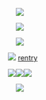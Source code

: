 <p align="center"
 
![](https://64.media.tumblr.com/cc229225a3c5acf80b481ee6c38de371/e9e295a36d9eefcc-67/s1280x1920/f701a82ba1209d3ef7058e581343d2175f69ab6e.pnj)

<p align="center" 

 ![](https://64.media.tumblr.com/8e82d3656852f31b53993879b936a261/b9ed4818df0abd52-cc/s250x400/65d6c3b3a4e2b63af4bbfef071ed6e8467185aff.gifv)
<p align="center"

![](https://64.media.tumblr.com/57386669411e3697d18ed0ff7c84f586/d4a14c3777fbd89e-25/s250x400/5a83bc9dd9cde7070b3e22b62f82f3a12f1b78f2.gifv)
<p align="center" 
 
  ‎‎  ‎ ‎    ![](https://64.media.tumblr.com/9f50e48d675bb1517bc791a6bd1b5371/4149a1d35ab9816c-8c/s75x75_c1/24ef959f5295abbdc1cbb82eb43f612ea725db62.gifv)   ‎ ‎ ‎ ‎ ‎  [rentry](https://rentry.co/twohundredshots)

<p align="center"
 
![](https://64.media.tumblr.com/c8faf112645ebbb3abdf968a8a312c32/d4a14c3777fbd89e-17/s100x200/f3015236436794f09adf21bad8c0c3ddb614e097.pnj)![](https://64.media.tumblr.com/2511d9014e7adbd46e9ee2118db55875/d4a14c3777fbd89e-99/s100x200/93e697ef6df3a6d6ba34f40f314492acba92582e.gifv)![](https://64.media.tumblr.com/e5c696b6fa972856b1955261913ad6f9/d4a14c3777fbd89e-81/s100x200/de6a281b1faed5378e4d99a47328e11b67d66027.pnj)
 <p align="center"
  
![](https://64.media.tumblr.com/b93a74a4a4060a068cf2407fc5329e02/e9e295a36d9eefcc-eb/s1280x1920/3e07e1861e44780a06fa0d8b18933a62a06be09f.pnj)
 <p align="center"
